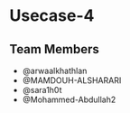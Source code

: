 # Usecase-4
## Team Members
- @arwaalkhathlan
- @MAMDOUH-ALSHARARI
- @sara1h0t
- @Mohammed-Abdullah2
